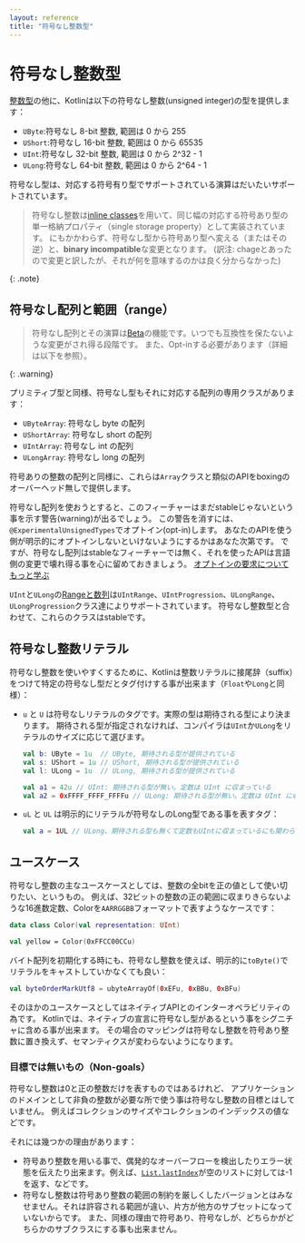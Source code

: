 ```yaml
---
layout: reference
title: "符号なし整数型"
---
```

# 符号なし整数型

[整数型](numbers.md#整数型)の他に、Kotlinは以下の符号なし整数(unsigned integer)の型を提供します：

* `UByte`:符号なし 8-bit 整数, 範囲は 0 から 255
* `UShort`:符号なし 16-bit 整数, 範囲は 0 から 65535
* `UInt`:符号なし 32-bit 整数, 範囲は 0 から 2^32 - 1
* `ULong`:符号なし 64-bit 整数, 範囲は 0 から 2^64 - 1

符号なし型は、対応する符号有り型でサポートされている演算はだいたいサポートされています。

> 符号なし整数は[inline classes](inline-classes.md)を用いて、同じ幅の対応する符号あり型の単一格納プロパティ（single storage property）として実装されています。
> にもかかわらず、符号なし型から符号あり型へ変える（またはその逆）と、**binary incompatible**な変更となります。
> (訳注: chageとあったので変更と訳したが、それが何を意味するのかは良く分からなかった)
>
{: .note}


## 符号なし配列と範囲（range）

> 符号なし配列とその演算は[Beta](components-stability.md)の機能です。いつでも互換性を保たないような変更がされ得る段階です。
> また、Opt-inする必要があります（詳細は以下を参照）。
>
{: .warning}

プリミティブ型と同様、符号なし型もそれに対応する配列の専用クラスがあります：


* `UByteArray`: 符号なし byte の配列
* `UShortArray`: 符号なし short の配列
* `UIntArray`: 符号なし int の配列
* `ULongArray`: 符号なし long の配列

符号ありの整数の配列と同様に、これらは`Array`クラスと類似のAPIをboxingのオーバーヘッド無しで提供します。

符号なし配列を使おうとすると、このフィーチャーはまだstableじゃないという事を示す警告(warning)が出るでしょう。
この警告を消すには、`@ExperimentalUnsignedTypes`でオプトイン(opt-in)します。
あなたのAPIを使う側が明示的にオプトインしないといけないようにするかはあなた次第です。
ですが、符号なし配列はstableなフィーチャーでは無く、それを使ったAPIは言語側の変更で壊れ得る事を心に留めておきましょう。
[オプトインの要求についてもっと学ぶ](opt-in-requirements.md)

`UInt`と`ULong`の[Rangeと数列](ranges.md)は`UIntRange`、`UIntProgression`、`ULongRange`、`ULongProgression`クラス達によりサポートされています。
符号なし整数型と合わせて、これらのクラスはstableです。

## 符号なし整数リテラル

符号なし整数を使いやすくするために、Kotlinは整数リテラルに接尾辞（suffix）をつけて特定の符号なし型だとタグ付けする事が出来ます（`Float`や`Long`と同様）：

* `u` と `U` は符号なしリテラルのタグです。実際の型は期待される型により決まります。
  期待される型が指定されなければ、コンパイラは`UInt`か`ULong`をリテラルのサイズに応じて選びます。

  ```kotlin
  val b: UByte = 1u  // UByte, 期待される型が提供されている
  val s: UShort = 1u // UShort, 期待される型が提供されている
  val l: ULong = 1u  // ULong, 期待される型が提供されている
  
  val a1 = 42u // UInt: 期待される型が無い。定数は UInt に収まっている
  val a2 = 0xFFFF_FFFF_FFFFu // ULong: 期待される型が無い。定数は UInt に収まっていない
  ```

* `uL` と `UL` は明示的にリテラルが符号なしのLong型である事を表すタグ：

  ```kotlin
  val a = 1UL // ULong、期待される型も無くて定数もUIntに収まっているにも関わらず
  ```

## ユースケース

符号なし整数の主なユースケースとしては、整数の全bitを正の値として使い切りたい、というもの。
例えば、32ビットの整数の正の範囲に収まりきらないような16進数定数、Colorを`AARRGGBB`フォーマットで表すようなケースです：

```kotlin
data class Color(val representation: UInt)

val yellow = Color(0xFFCC00CCu)
```

バイト配列を初期化する時にも、符号なし整数を使えば、明示的に`toByte()`でリテラルをキャストしていかなくても良い：

```kotlin
val byteOrderMarkUtf8 = ubyteArrayOf(0xEFu, 0xBBu, 0xBFu)
```

そのほかのユースケースとしてはネイティブAPIとのインターオペラビリティの為です。
Kotlinでは、ネイティブの宣言に符号なし型があるという事をシグニチャに含める事が出来ます。
その場合のマッピングは符号なし整数を符号あり整数に置き換えず、セマンティクスが変わらないようになります。

### 目標では無いもの（Non-goals）

符号なし整数は0と正の整数だけを表すものではあるけれど、
アプリケーションのドメインとして非負の整数が必要な所で使う事は符号なし整数の目標とはしていません。
例えばコレクションのサイズやコレクションのインデックスの値などです。

それには幾つかの理由があります：

* 符号あり整数を用いる事で、偶発的なオーバーフローを検出したりエラー状態を伝えたり出来ます。例えば、[`List.lastIndex`](https://kotlinlang.org/api/latest/jvm/stdlib/kotlin.collections/last-index.html)が空のリストに対しては-1を返す、などです。
* 符号なし整数は符号あり整数の範囲の制約を厳しくしたバージョンとはみなせません。それは許容される範囲が違い、片方が他方のサブセットになっていないからです。
また、同様の理由で符号あり、符号なしが、どちらかがどちらかのサブクラスにする事も出来ません。

